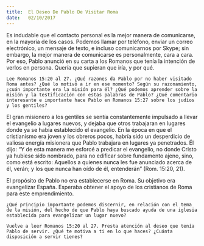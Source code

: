 ```yaml
---
title:  El Deseo De Pablo De Visitar Roma
date:   02/10/2017
---
```


Es indudable que el contacto personal es la mejor manera de comunicarse, en la mayoría de los casos. Podemos llamar por teléfono, enviar un correo electrónico, un mensaje de texto, e incluso comunicarnos por Skype; sin embargo, la mejor manera de comunicarse es personalmente, cara a cara. Por eso, Pablo anunció en su carta a los Romanos que tenía la intención de verlos en persona. Quería que supieran que iría, y por qué.

`Lee Romanos 15:20 al 27. ¿Qué razones da Pablo por no haber visitado Roma antes? ¿Qué lo motivó a ir en ese momento? Según su razonamiento, ¿cuán importante era la misión para él? ¿Qué podemos aprender sobre la misión y la testificación con estas palabras de Pablo? ¿Qué comentario interesante e importante hace Pablo en Romanos 15:27 sobre los judíos y los gentiles?`

El gran misionero a los gentiles se sentía constantemente impulsado a llevar el evangelio a lugares nuevos, y dejaba que otros trabajaran en lugares donde ya se había establecido el evangelio. En la época en que el cristianismo era joven y los obreros pocos, habría sido un desperdicio de valiosa energía misionera que Pablo trabajara en lugares ya penetrados. Él dijo: “Y de esta manera me esforcé a predicar el evangelio, no donde Cristo ya hubiese sido nombrado, para no edificar sobre fundamento ajeno, sino, como está escrito: Aquellos a quienes nunca les fue anunciado acerca de él, verán; y los que nunca han oído de él, entenderán” (Rom. 15:20, 21).

El propósito de Pablo no era establecerse en Roma. Su objetivo era evangelizar España. Esperaba obtener el apoyo de los cristianos de Roma para este emprendimiento.

`¿Qué principio importante podemos discernir, en relación con el tema de la misión, del hecho de que Pablo haya buscado ayuda de una iglesia establecida para evangelizar un lugar nuevo?`

`Vuelve a leer Romanos 15:20 al 27. Presta atención al deseo que tenía Pablo de servir. ¿Qué te motiva a ti en lo que haces? ¿Cuánta disposición a servir tienes?`